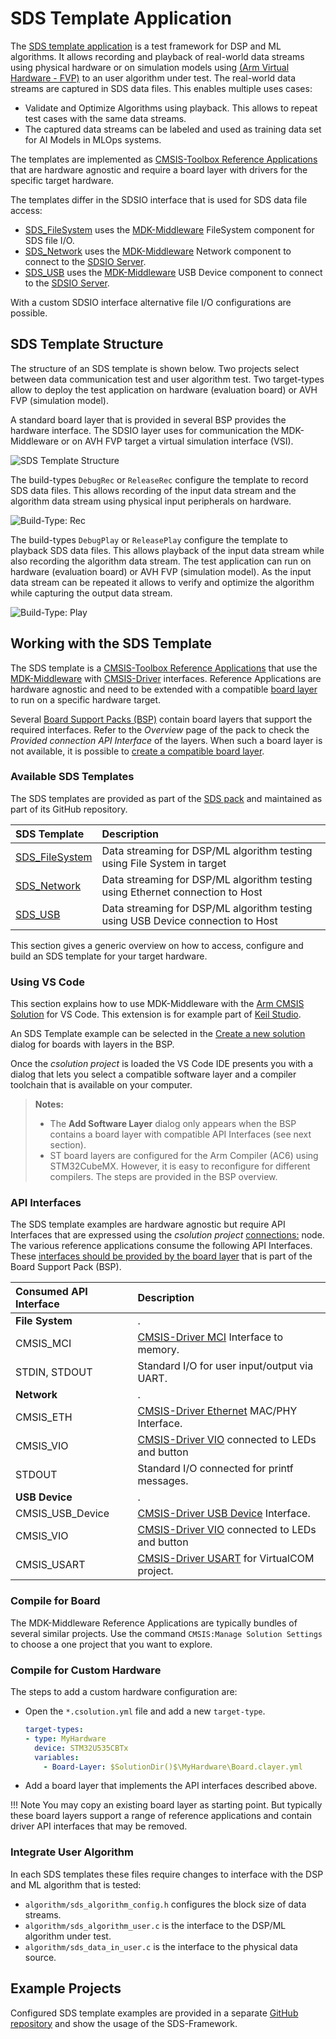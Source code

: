 # SDS Template Application

<!-- markdownlint-disable MD013 -->
<!-- markdownlint-disable MD036 -->

The [SDS template application](https://github.com/ARM-software/SDS-Framework/tree/main/examples) is a test framework for DSP and ML algorithms. It allows recording and playback of real-world data streams using physical hardware or on simulation models using [(Arm Virtual Hardware - FVP)](https://github.com/ARM-software/AVH) to an user algorithm under test. The real-world data streams are captured in SDS data files. This enables multiple uses cases:

- Validate and Optimize Algorithms using playback. This allows to repeat test cases with the same data streams.
- The captured data streams can be labeled and used as training data set for AI Models in MLOps systems.

The templates are implemented as [CMSIS-Toolbox Reference Applications](https://open-cmsis-pack.github.io/cmsis-toolbox/ReferenceApplications/) that are hardware agnostic and require a board layer with drivers for the specific target hardware.

The templates differ in the SDSIO interface that is used for SDS data file access:

- [SDS_FileSystem](https://github.com/ARM-software/SDS-Framework/blob/main/examples/filesystem/SDS_FileSystem.csolution.yml) uses the [MDK-Middleware](https://www.keil.arm.com/packs/mdk-middleware-keil) FileSystem component for SDS file I/O.
- [SDS_Network](https://github.com/ARM-software/SDS-Framework/blob/main/examples/network/SDS_Network.csolution.yml) uses the [MDK-Middleware](https://www.keil.arm.com/packs/mdk-middleware-keil) Network component to connect to the [SDSIO Server](utilities.md#sdsio-server).
- [SDS_USB](https://github.com/ARM-software/SDS-Framework/blob/main/examples/usb/SDS_USB.csolution.yml) uses the [MDK-Middleware](https://www.keil.arm.com/packs/mdk-middleware-keil) USB Device component to connect to the [SDSIO Server](utilities.md#sdsio-server).

With a custom SDSIO interface alternative file I/O configurations are possible.

## SDS Template Structure

The structure of an SDS template is shown below. Two projects select between data communication test and user algorithm test. Two target-types allow to deploy the test application on hardware (evaluation board) or AVH FVP (simulation model).

A standard board layer that is provided in several BSP provides the hardware interface. The SDSIO layer uses for communication the MDK-Middleware or on AVH FVP target a virtual simulation interface (VSI).

![SDS Template Structure](images/Example_Structure.png)

The build-types `DebugRec` or `ReleaseRec` configure the template to record SDS data files. This allows recording of the input data stream and the algorithm data stream using physical input peripherals on hardware.

![Build-Type: Rec](images/Example_Record.png)

The build-types `DebugPlay` or `ReleasePlay` configure the template to playback SDS data files. This allows playback of the input data stream while also recording the algorithm data stream. The test application can run on hardware (evaluation board) or AVH FVP (simulation model). As the input data stream can be repeated it allows to verify and optimize the algorithm while capturing the output data stream.

![Build-Type: Play](images/Example_Playback.png)

## Working with the SDS Template

The SDS template is a [CMSIS-Toolbox Reference Applications](https://open-cmsis-pack.github.io/cmsis-toolbox/ReferenceApplications/) 
that use the [MDK-Middleware](https://www.keil.arm.com/packs/mdk-middleware-keil) with [CMSIS-Driver](https://arm-software.github.io/CMSIS_6/latest/Driver/index.html) interfaces. Reference Applications are hardware agnostic and need to be extended with a compatible [board layer](https://open-cmsis-pack.github.io/cmsis-toolbox/ReferenceApplications/#board-layer) to run on a specific hardware target.

Several [Board Support Packs (BSP)](https://www.keil.arm.com/packs/) contain board layers that support the required interfaces. Refer to the *Overview* page of the pack to check the *Provided connection API Interface* of the layers. When such a board layer is not available, it is possible to [create a compatible board layer](https://open-cmsis-pack.github.io/cmsis-toolbox/ReferenceApplications/#structure).

### Available SDS Templates

The SDS templates are provided as part of the [SDS pack](https://www.keil.arm.com/packs/sds-arm) and maintained as part of its GitHub repository.

SDS Template     | Description
:----------------|:-------------
[SDS_FileSystem](https://github.com/ARM-software/SDS-Framework/blob/main/examples/filesystem/SDS_FileSystem.csolution.yml)   | Data streaming for DSP/ML algorithm testing using File System in target
[SDS_Network](https://github.com/ARM-software/SDS-Framework/blob/main/examples/network/SDS_Network.csolution.yml) | Data streaming for DSP/ML algorithm testing using Ethernet connection to Host
[SDS_USB](https://github.com/ARM-software/SDS-Framework/blob/main/examples/usb/SDS_USB.csolution.yml) | Data streaming for DSP/ML algorithm testing using USB Device connection to Host

This section gives a generic overview on how to access, configure and build an SDS template for your target hardware.

### Using VS Code

This section explains how to use MDK-Middleware with the [Arm CMSIS Solution](https://marketplace.visualstudio.com/items?itemName=Arm.cmsis-csolution) for VS Code. This extension is for example part of [Keil Studio](https://www.keil.arm.com/).

An SDS Template example can be selected in the [Create a new solution](https://developer.arm.com/documentation/108029/latest/Arm-CMSIS-Solution-extension/Create-a-solution) dialog for boards with layers in the BSP.

<!--- ![Select Reference Application](SelectReferenceApplication.png) -->

Once the *csolution project* is loaded the VS Code IDE presents you with a dialog that lets you select a compatible software layer and a compiler toolchain that is available on your computer.

<!--- ![Configure Solution](ConfigureSolution.png) -->

> **Notes:**
>
> - The **Add Software Layer** dialog only appears when the BSP contains a board layer with compatible API Interfaces (see next section).
> - ST board layers are configured for the Arm Compiler (AC6) using STM32CubeMX.  However, it is easy to reconfigure for different compilers. The steps are provided in the BSP overview.

### API Interfaces

The SDS template examples are hardware agnostic but require API Interfaces that are expressed using the *csolution project* [connections:](https://open-cmsis-pack.github.io/cmsis-toolbox/YML-Input-Format#connections) node. The various reference applications consume the following API Interfaces. These [interfaces should be provided by the board layer](https://open-cmsis-pack.github.io/cmsis-toolbox/ReferenceApplications/#connections) that is part of the Board Support Pack (BSP).

Consumed API Interface      | Description
:---------------------------|:----------------
**File System**             | .
CMSIS_MCI                   | [CMSIS-Driver MCI](https://arm-software.github.io/CMSIS_6/latest/Driver/group__mci__interface__gr.html) Interface to memory.
STDIN, STDOUT               | Standard I/O for user input/output via UART.
**Network**                 | .
CMSIS_ETH                   | [CMSIS-Driver Ethernet](https://arm-software.github.io/CMSIS_6/latest/Driver/group__eth__interface__gr.html) MAC/PHY Interface.
CMSIS_VIO                   | [CMSIS-Driver VIO](https://arm-software.github.io/CMSIS_6/latest/Driver/group__vio__interface__gr.html) connected to LEDs and button
STDOUT                      | Standard I/O connected for printf messages.
**USB Device**              | .
CMSIS_USB_Device            | [CMSIS-Driver USB Device](https://arm-software.github.io/CMSIS_6/latest/Driver/group__usbd__interface__gr.html) Interface.
CMSIS_VIO                   | [CMSIS-Driver VIO](https://arm-software.github.io/CMSIS_6/latest/Driver/group__vio__interface__gr.html) connected to LEDs and button
CMSIS_USART                 | [CMSIS-Driver USART](https://arm-software.github.io/CMSIS_6/latest/Driver/group__usart__interface__gr.html) for VirtualCOM project.

### Compile for Board

The MDK-Middleware Reference Applications are typically bundles of several similar projects. Use the command `CMSIS:Manage Solution Settings` to choose a one project that you want to explore.

<!--- ![Select Project](SelectProject.png) -->

### Compile for Custom Hardware

The steps to add a custom hardware configuration are:

- Open the `*.csolution.yml` file and add a new `target-type`.

    ```yml
    target-types:
    - type: MyHardware
      device: STM32U535CBTx
      variables:
        - Board-Layer: $SolutionDir()$\MyHardware\Board.clayer.yml
    ```

- Add a board layer that implements the API interfaces described above.

!!! Note
    You may copy an existing board layer as starting point. But typically these board layers support a range of reference applications and contain driver API interfaces that may be removed.

### Integrate User Algorithm

In each SDS templates these files require changes to interface with the DSP and ML algorithm that is tested:

- `algorithm/sds_algorithm_config.h` configures the block size of data streams.
- `algorithm/sds_algorithm_user.c` is the interface to the DSP/ML algorithm under test.
- `algorithm/sds_data_in_user.c` is the interface to the physical data source.

## Example Projects

Configured SDS template examples are provided in a separate [GitHub repository](https://github.com/Arm-Examples/sds-examples) and show the usage of the SDS-Framework.

